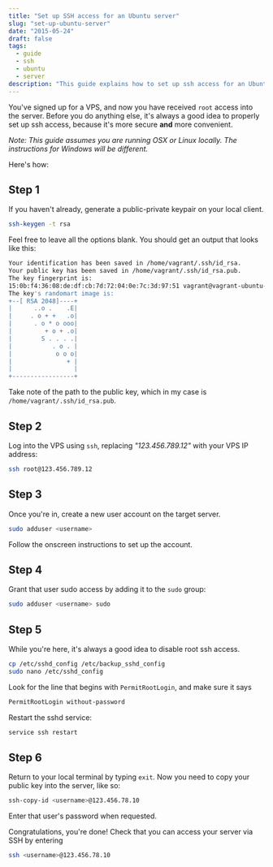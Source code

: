 ```yaml
---
title: "Set up SSH access for an Ubuntu server"
slug: "set-up-ubuntu-server"
date: "2015-05-24"
draft: false
tags:
  - guide
  - ssh
  - ubuntu
  - server
description: "This guide explains how to set up ssh access for an Ubuntu server."
---
```


You've signed up for a VPS, and now you have received `root` access into the server. Before you do anything else, it's always a good idea to properly set up ssh access, because it's more secure **and** more convenient.

*Note: This guide assumes you are running OSX or Linux locally. The instructions for Windows will be different.*

Here's how:

## Step 1

If you haven't already, generate a public-private keypair on your local client.

```bash
ssh-keygen -t rsa
```

Feel free to leave all the options blank. You should get an output that looks like this:

```bash
Your identification has been saved in /home/vagrant/.ssh/id_rsa.
Your public key has been saved in /home/vagrant/.ssh/id_rsa.pub.
The key fingerprint is:
15:0b:f4:36:08:de:df:cb:7d:72:04:0e:7c:3d:97:51 vagrant@vagrant-ubuntu-trusty-64
The key's randomart image is:
+--[ RSA 2048]----+
|      ..o .    .E|
|     . o + +   .o|
|      . o * o ooo|
|         + o + .o|
|        S . . . .|
|           . o . |
|            o o o|
|               + |
|                 |
+-----------------+
```

Take note of the path to the public key, which in my case is `/home/vagrant/.ssh/id_rsa.pub`.

## Step 2

Log into the VPS using `ssh`, replacing *"123.456.789.12"* with your VPS IP address:

```bash
ssh root@123.456.789.12
```

## Step 3

Once you're in, create a new user account on the target server.

```bash
sudo adduser <username>
```

Follow the onscreen instructions to set up the account.

## Step 4

Grant that user sudo access by adding it to the `sudo` group:

```bash
sudo adduser <username> sudo
```

## Step 5

While you're here, it's always a good idea to disable root ssh access.

```bash
cp /etc/sshd_config /etc/backup_sshd_config
sudo nano /etc/sshd_config
```

Look for the line that begins with `PermitRootLogin`, and make sure it says

```bash
PermitRootLogin without-password
```

Restart the sshd service:

```bash
service ssh restart
```

## Step 6

Return to your local terminal by typing `exit`. Now you need to copy your public key into the server, like so:

```bash
ssh-copy-id <username>@123.456.78.10
```

Enter that user's password when requested.

Congratulations, you're done! Check that you can access your server via SSH by entering

```bash
ssh <username>@123.456.78.10
```